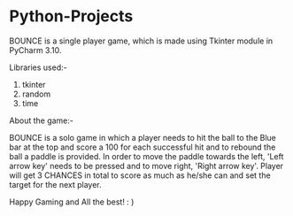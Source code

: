 # Python-Projects

BOUNCE is a single player game, which is made using Tkinter module in PyCharm 3.10. 

Libraries used:-

1. tkinter
2. random
3. time

About the game:-

BOUNCE is a solo game in which a player needs to hit the ball to 
the Blue bar at the top and score a 100 for each successful hit and to rebound the ball a paddle is provided. In order to move  the paddle towards the left, 'Left arrow key' needs to be pressed  and to move right, 'Right arrow key'. Player will get 3 CHANCES in total to score as much as he/she can and set the target for the next player.
                             
Happy Gaming and All the best!  : )
